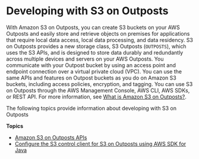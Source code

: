 # Developing with S3 on Outposts<a name="S3OutpostsDeveloping"></a>

With Amazon S3 on Outposts, you can create S3 buckets on your AWS Outposts and easily store and retrieve objects on premises for applications that require local data access, local data processing, and data residency\. S3 on Outposts provides a new storage class, S3 Outposts \(`OUTPOSTS`\), which uses the S3 APIs, and is designed to store data durably and redundantly across multiple devices and servers on your AWS Outposts\. You communicate with your Outpost bucket by using an access point and endpoint connection over a virtual private cloud \(VPC\)\. You can use the same APIs and features on Outpost buckets as you do on Amazon S3 buckets, including access policies, encryption, and tagging\. You can use S3 on Outposts through the AWS Management Console, AWS CLI, AWS SDKs, or REST API\. For more information, see [What is Amazon S3 on Outposts?](S3onOutposts.md)\.

The following topics provide information about developing with S3 on Outposts

**Topics**
+ [Amazon S3 on Outposts APIs](S3OutpostsAPI.md)
+ [Configure the S3 control client for S3 on Outposts using AWS SDK for Java](S3OutpostsCongfigureS3ControlClientJava.md)